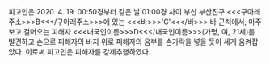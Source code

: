 피고인은 2020. 4. 19. 00:50경부터 같은 날 01:00경 사이 부산 부산진구 <<<구아래주소>>>B<<</구아래주소>>>에 있는 <<<바>>>'C'<<</바>>> 바 근처에서, 마주보고 걸어오는 피해자 <<<내국인이름>>>D<<</내국인이름>>>(가명, 여, 21세)를 발견하고 손으로 피해자의 바지 위로 피해자의 음부를 손가락을 넣을 듯이 세게 움켜잡았다.
이로써 피고인은 피해자를 강제추행하였다.